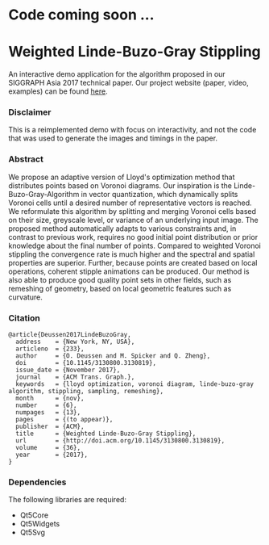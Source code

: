 # Code coming soon ...

# Weighted Linde-Buzo-Gray Stippling

An interactive demo application for the algorithm proposed in our SIGGRAPH Asia 2017 technical paper.
Our project website (paper, video, examples) can be found [here](http://graphics.uni-konstanz.de/publikationen/Deussen2017LindeBuzoGray/index.html).

### Disclaimer
This is a reimplemented demo with focus on interactivity, and not the code that was used to generate the images and timings in the paper.


### Abstract
We propose an adaptive version of Lloyd's optimization method that distributes points based on Voronoi diagrams. Our inspiration is the Linde-Buzo-Gray-Algorithm in vector quantization, which dynamically splits Voronoi cells until a desired number of representative vectors is reached. We reformulate this algorithm by splitting and merging Voronoi cells based on their size, greyscale level, or variance of an underlying input image. The proposed method automatically adapts to various constraints and, in contrast to previous work, requires no good initial point distribution or prior knowledge about the final number of points. Compared to weighted Voronoi stippling the convergence rate is much higher and the spectral and spatial properties are superior. Further, because points are created based on local operations, coherent stipple animations can be produced. Our method is also able to produce good quality point sets in other fields, such as remeshing of geometry, based on local geometric features such as curvature.

### Citation
```
@article{Deussen2017LindeBuzoGray,
  address    = {New York, NY, USA},
  articleno  = {233},
  author     = {O. Deussen and M. Spicker and Q. Zheng},
  doi        = {10.1145/3130800.3130819},
  issue_date = {November 2017},
  journal    = {ACM Trans. Graph.},
  keywords   = {lloyd optimization, voronoi diagram, linde-buzo-gray algorithm, stippling, sampling, remeshing},
  month      = {nov},
  number     = {6},
  numpages   = {13},
  pages      = {(to appear)},
  publisher  = {ACM},
  title      = {Weighted Linde-Buzo-Gray Stippling},
  url        = {http://doi.acm.org/10.1145/3130800.3130819},
  volume     = {36},
  year       = {2017},
}
```

### Dependencies
The following libraries are required:
* Qt5Core
* Qt5Widgets
* Qt5Svg
